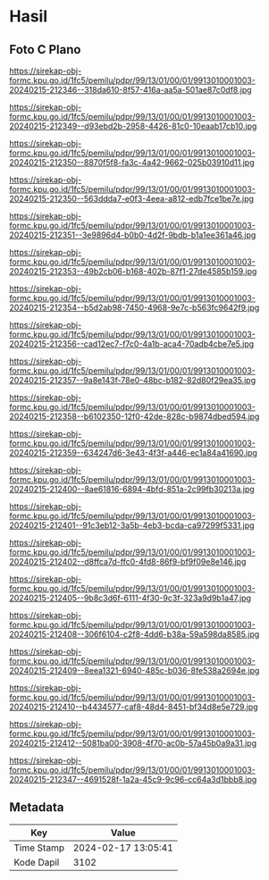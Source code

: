 # Hasil

## Foto C Plano

https://sirekap-obj-formc.kpu.go.id/1fc5/pemilu/pdpr/99/13/01/00/01/9913010001003-20240215-212346--318da610-8f57-416a-aa5a-501ae87c0df8.jpg

https://sirekap-obj-formc.kpu.go.id/1fc5/pemilu/pdpr/99/13/01/00/01/9913010001003-20240215-212349--d93ebd2b-2958-4426-81c0-10eaab17cb10.jpg

https://sirekap-obj-formc.kpu.go.id/1fc5/pemilu/pdpr/99/13/01/00/01/9913010001003-20240215-212350--8870f5f8-fa3c-4a42-9662-025b03910d11.jpg

https://sirekap-obj-formc.kpu.go.id/1fc5/pemilu/pdpr/99/13/01/00/01/9913010001003-20240215-212350--563ddda7-e0f3-4eea-a812-edb7fce1be7e.jpg

https://sirekap-obj-formc.kpu.go.id/1fc5/pemilu/pdpr/99/13/01/00/01/9913010001003-20240215-212351--3e9896d4-b0b0-4d2f-9bdb-b1a1ee361a46.jpg

https://sirekap-obj-formc.kpu.go.id/1fc5/pemilu/pdpr/99/13/01/00/01/9913010001003-20240215-212353--49b2cb06-b168-402b-87f1-27de4585b159.jpg

https://sirekap-obj-formc.kpu.go.id/1fc5/pemilu/pdpr/99/13/01/00/01/9913010001003-20240215-212354--b5d2ab98-7450-4968-9e7c-b563fc9642f9.jpg

https://sirekap-obj-formc.kpu.go.id/1fc5/pemilu/pdpr/99/13/01/00/01/9913010001003-20240215-212356--cad12ec7-f7c0-4a1b-aca4-70adb4cbe7e5.jpg

https://sirekap-obj-formc.kpu.go.id/1fc5/pemilu/pdpr/99/13/01/00/01/9913010001003-20240215-212357--9a8e143f-78e0-48bc-b182-82d80f29ea35.jpg

https://sirekap-obj-formc.kpu.go.id/1fc5/pemilu/pdpr/99/13/01/00/01/9913010001003-20240215-212358--b6102350-12f0-42de-828c-b9874dbed594.jpg

https://sirekap-obj-formc.kpu.go.id/1fc5/pemilu/pdpr/99/13/01/00/01/9913010001003-20240215-212359--634247d6-3e43-4f3f-a446-ec1a84a41690.jpg

https://sirekap-obj-formc.kpu.go.id/1fc5/pemilu/pdpr/99/13/01/00/01/9913010001003-20240215-212400--8ae61816-6894-4bfd-851a-2c99fb30213a.jpg

https://sirekap-obj-formc.kpu.go.id/1fc5/pemilu/pdpr/99/13/01/00/01/9913010001003-20240215-212401--91c3eb12-3a5b-4eb3-bcda-ca97299f5331.jpg

https://sirekap-obj-formc.kpu.go.id/1fc5/pemilu/pdpr/99/13/01/00/01/9913010001003-20240215-212402--d8ffca7d-ffc0-4fd8-86f9-bf9f09e8e146.jpg

https://sirekap-obj-formc.kpu.go.id/1fc5/pemilu/pdpr/99/13/01/00/01/9913010001003-20240215-212405--9b8c3d6f-6111-4f30-9c3f-323a9d9b1a47.jpg

https://sirekap-obj-formc.kpu.go.id/1fc5/pemilu/pdpr/99/13/01/00/01/9913010001003-20240215-212408--306f6104-c2f8-4dd6-b38a-59a598da8585.jpg

https://sirekap-obj-formc.kpu.go.id/1fc5/pemilu/pdpr/99/13/01/00/01/9913010001003-20240215-212409--8eea1321-6940-485c-b036-8fe538a2694e.jpg

https://sirekap-obj-formc.kpu.go.id/1fc5/pemilu/pdpr/99/13/01/00/01/9913010001003-20240215-212410--b4434577-caf8-48d4-8451-bf34d8e5e729.jpg

https://sirekap-obj-formc.kpu.go.id/1fc5/pemilu/pdpr/99/13/01/00/01/9913010001003-20240215-212412--5081ba00-3908-4f70-ac0b-57a45b0a9a31.jpg

https://sirekap-obj-formc.kpu.go.id/1fc5/pemilu/pdpr/99/13/01/00/01/9913010001003-20240215-212347--4691528f-1a2a-45c9-9c96-cc64a3d1bbb8.jpg


## Metadata

| Key        | Value               |
| ---------- | ------------------- |
| Time Stamp | 2024-02-17 13:05:41 |
| Kode Dapil | 3102                |




